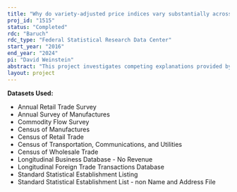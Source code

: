 ```yaml
---
title: "Why do variety-adjusted price indices vary substantially across locations?"
proj_id: "1515"
status: "Completed"
rdc: "Baruch"
rdc_type: "Federal Statistical Research Data Center"
start_year: "2016"
end_year: "2024"
pi: "David Weinstein"
abstract: "This project investigates competing explanations provided by the economic geography literature on why variety-adjusted price indices vary substantially across locations. In the presence of trade costs, more producers locate in larger cities, which implies that larger cities produce more consumer products and have lower price indices. As more productive firms are located in larger cities and more producers locate in larger cities, larger cities are characterized by lower price as firms charge lower markup. Moreover, these theories only consider the way heterogeneity in manufacturing firms’ productivity across locations drives the number of products available to consumers, abstracting from the role of non-manufacturing industries and the growing share of imported goods relative to the ones sourced domestically. Measurement of the productivity growth in the manufacturing and non-manufacturing services sectors is difficult because it is hard to measure the prices of outputs that firms sell, the prices of inputs they use, and identify whether the products sold are sourced domestically or are imported from abroad. Moreover, there has been no research investigating the link between the heterogeneity in non-manufacturing firms’ productivity across locations and the number of domestically sourced or imported products available. This is mainly because it has been difficult to obtain data on the prices of products sold by a given retailer in a given U.S. location and the number of products imported, and sold at a given U.S. location. Therefore, this project aims to fill this gap in the literature by providing a unified framework in which the previously mentioned explanations can be separated and quantified by using restricted Census microdata."
layout: project
---
```


**Datasets Used:**

  - Annual Retail Trade Survey 
  - Annual Survey of Manufactures 
  - Commodity Flow Survey 
  - Census of Manufactures 
  - Census of Retail Trade 
  - Census of Transportation, Communications, and Utilities 
  - Census of Wholesale Trade 
  - Longitudinal Business Database - No Revenue 
  - Longitudinal Foreign Trade Transactions Database 
  - Standard Statistical Establishment Listing 
  - Standard Statistical Establishment List - non Name and Address File 

